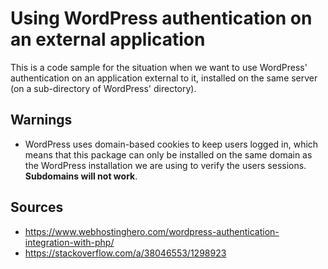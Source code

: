# Using WordPress authentication on an external application

This is a code sample for the situation when we want to use WordPress' authentication on an application external to it, installed on the same server (on a sub-directory of WordPress' directory).

## Warnings

* WordPress uses domain-based cookies to keep users logged in, which means that this package can only be installed on the same domain as the WordPress installation we are using to verify the users sessions. **Subdomains will not work**.

## Sources

* <https://www.webhostinghero.com/wordpress-authentication-integration-with-php/>
* https://stackoverflow.com/a/38046553/1298923